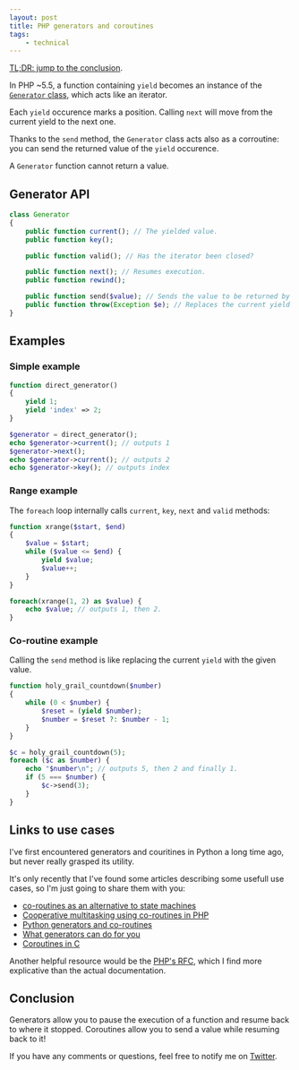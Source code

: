 ```yaml
---
layout: post
title: PHP generators and coroutines
tags:
    - technical
---
```


[TL;DR: jump to the conclusion](#conclusion).

In PHP ~5.5, a function containing `yield` becomes an instance of the
[`Generator` class](http://php.net/manual/en/class.generator.php), which acts
like an iterator.

Each `yield` occurence marks a position. Calling `next` will move from the
current yield to the next one.

Thanks to the `send` method, the `Generator` class acts also as a corroutine:
you can send the returned value of the `yield` occurence.

A `Generator` function cannot return a value.

## Generator API

```php
class Generator
{
    public function current(); // The yielded value.
    public function key();

    public function valid(); // Has the iterator been closed?

    public function next(); // Resumes execution.
    public function rewind();

    public function send($value); // Sends the value to be returned by the current yield, and resumes execution.
    public function throw(Exception $e); // Replaces the current yield with `throw $e;`
}
```

## Examples

### Simple example

```php
function direct_generator()
{
    yield 1;
    yield 'index' => 2;
}

$generator = direct_generator();
echo $generator->current(); // outputs 1
$generator->next();
echo $generator->current(); // outputs 2
echo $generator->key(); // outputs index

```

### Range example

The `foreach` loop internally calls `current`, `key`, `next` and `valid` methods:

```php
function xrange($start, $end)
{
    $value = $start;
    while ($value <= $end) {
        yield $value;
        $value++;
    }
}

foreach(xrange(1, 2) as $value) {
    echo $value; // outputs 1, then 2.
}
```

### Co-routine example

Calling the `send` method is like replacing the current `yield` with the given
value.

```php
function holy_grail_countdown($number)
{
    while (0 < $number) {
        $reset = (yield $number);
        $number = $reset ?: $number - 1;
    }
}

$c = holy_grail_countdown(5);
foreach ($c as $number) {
    echo "$number\n"; // outputs 5, then 2 and finally 1.
    if (5 === $number) {
        $c->send(3);
    }
}
```

## Links to use cases

I've first encountered generators and couritines in Python a long time ago, but
never really grasped its utility.

It's only recently that I've found some articles describing some usefull use
cases, so I'm just going to share them with you:

* [co-routines as an alternative to state machines](http://eli.thegreenplace.net/2009/08/29/co-routines-as-an-alternative-to-state-machines/)
* [Cooperative multitasking using co-routines in PHP](http://nikic.github.io/2012/12/22/Cooperative-multitasking-using-coroutines-in-PHP.html)
* [Python generators and co-routines](http://stackoverflow.com/a/1347772)
* [What generators can do for you](http://blog.ircmaxell.com/2012/07/what-generators-can-do-for-you.html)
* [Coroutines in C](http://www.chiark.greenend.org.uk/~sgtatham/coroutines.html)

Another helpful resource would be the [PHP's RFC](https://wiki.php.net/rfc/generators),
which I find more explicative than the actual documentation.

## Conclusion

Generators allow you to pause the execution of a function and resume back to
where it stopped. Coroutines allow you to send a value while resuming back to
it!

If you have any comments or questions, feel free to notify me on
[Twitter](https://twitter.com/epiloic).
